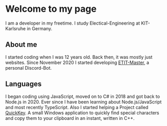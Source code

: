 # Welcome to my page

I am a developer in my freetime. I study Electical-Engineering at KIT-Karlsruhe in Germany.

## About me

I started coding when I was 12 years old. Back then, it was mostly just websites. Since November 2020 I started developing [ETIT-Master](https://github.com/Chr1s70ph/ETIT-Master), a personal Discord-Bot. 

## Languages

I began coding using JavaScript, moved on to C# in 2018 and got back to Node.js in 2020. Ever since I have been learning about Node.js/JavaScript and most recently TypeScript. Also I started helping a Project called [QuickKey](https://github.com/leokraft/QuickKey). A small Windows application to quickly find special characters and copy them to your clipboard in an instant, written in C++.